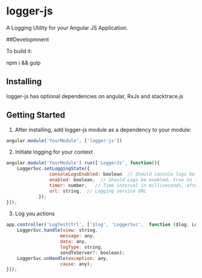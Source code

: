 # logger-js
A Logging Utility for your Angular JS Application.


##Developmnent

To build it:

npm i && gulp


## Installing
logger-js has optional dependencies on angular, RxJs 
and stacktrace.js


## Getting Started
1. After installing, add logger-js module as a dependency to your module:

````javascript
angular.module('YourModule', ['logger-js'])
````


2. Initiate logging for your context

````javascript
angular.module('YourModule').run(['LoggerJs', function(){
    LoggerSvc.setLoggingState({
                consoleLogsEnabled: boolean  // Should console logs be traced and stacked in array
                enabled: boolean,  // Should Logs be enabled, true to initiate
                timer: number,   // Time interval in milliseconds, after every time interval logs to be sent to server
                url: string,  // Logging service URL
            });
}]);
````


3. Log you actions

````javascript
app.controller('LogTestCtrl', ['$log', 'LoggerSvc',  function ($log, LoggerSvc) {
    LoggerSvc.handle(view: string,
                    message: any,
                    data: any,
                    logType: string,
                    sendToServer?: boolean);
    LoggerSvc.unHandle(exception: any,
                    cause: any);
}]);
````